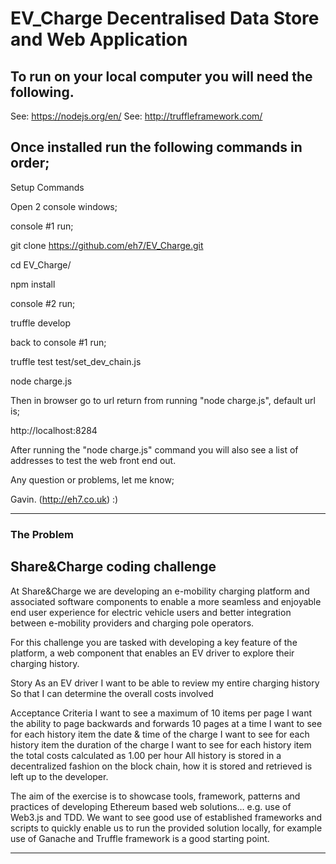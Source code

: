 # EV_Charge Decentralised Data Store and Web Application


## To run on your local computer you will need the following.

See: https://nodejs.org/en/ 
See: http://truffleframework.com/

## Once installed run the following commands in order;

Setup Commands

Open 2 console windows;

console #1 run;

  git clone https://github.com/eh7/EV_Charge.git 

  cd EV_Charge/

  npm install

console #2 run;

  truffle develop

back to console #1 run;

  truffle test test/set_dev_chain.js

  node charge.js

Then in browser go to url return from running "node charge.js", default url is;

 http://localhost:8284
 
After running the "node charge.js" command you will also see a list of addresses to test the web front end out.

Any question or problems, let me know;

Gavin. (http://eh7.co.uk)  :)


-----------
### The Problem

## Share&Charge coding challenge

At Share&Charge we are developing an e-mobility charging platform and associated software components to enable a more seamless and enjoyable end user experience for electric vehicle users and better integration between e-mobility providers and charging pole operators.

For this challenge you are tasked with developing a key feature of the platform, a web component  that enables an EV driver to explore their charging history.

Story
As an EV driver 
I want to be able to review my entire charging history 
So that I can determine the overall costs involved

Acceptance Criteria
I want to see a maximum of 10 items per page
I want the ability to page backwards and forwards 10 pages at a time 
I want to see for each history item the date & time of the charge
I want to see for each history item the duration of the charge
I want to see for each history item the total costs calculated as 1.00 per hour
All history is stored in a decentralized fashion on the block chain, how it is stored and retrieved is left up to the developer.

The aim of the exercise is to showcase tools, framework, patterns and practices of developing Ethereum based web solutions… e.g. use of Web3.js and TDD.
We want to see good use of established frameworks and scripts to quickly enable us to run the provided solution locally, for example use of Ganache and Truffle framework is a good starting point.

-----------

